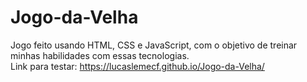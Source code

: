 # Jogo-da-Velha

Jogo feito usando HTML, CSS e JavaScript, com o objetivo de treinar minhas habilidades com essas tecnologias.</br>
Link para testar: https://lucaslemecf.github.io/Jogo-da-Velha/
